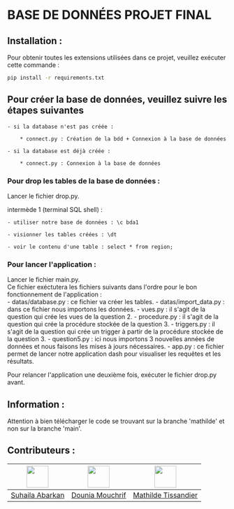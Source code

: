 # BASE DE DONNÉES PROJET FINAL

## Installation : 

Pour obtenir toutes les extensions utilisées dans ce projet, veuillez exécuter cette commande : 

```bash 
pip install -r requirements.txt
```

## Pour créer la base de données, veuillez suivre les étapes suivantes

    - si la database n'est pas créée :

        * connect.py : Création de la bdd + Connexion à la base de données

    - si la database est déjà créée :

        * connect.py : Connexion à la base de données

### Pour drop les tables de la base de données :

Lancer le fichier drop.py.

intermède 1 (terminal SQL shell) :

    - utiliser notre base de données : \c bda1

    - visionner les tables créées : \dt

    - voir le contenu d'une table : select * from region;

### Pour lancer l'application :

Lancer le fichier main.py.\
Ce fichier exéctutera les fichiers suivants dans l'ordre pour le bon fonctionnement de l'application :\
    - datas/database.py : ce fichier va créer les tables.
    - datas/import_data.py : dans ce fichier nous importons les données.
    - vues.py : il s'agit de la question qui crée les vues de la question 2.
    - procedure.py : il s'agit de la question qui crée la procédure stockée de la question 3.
    - triggers.py : il s'agit de la question qui crée un trigger à partir de la procédure stockée de la question 3.
    - question5.py : ici nous importons 3 nouvelles années de données et nous faisons les mises à jours nécessaires.
    - app.py : ce fichier permet de lancer notre application dash pour visualiser les requêtes et les résultats.

Pour relancer l'application une deuxième fois, exécuter le fichier drop.py avant.

## Information : 

Attention à bien télécharger le code se trouvant sur la branche 'mathilde' et non sur la branche 'main'.
## Contributeurs  : 

| [<img src="https://avatars.githubusercontent.com/u/102798630?v=4" width="50" height="50" alt=""/>](https://github.com/suhailaabarkan) | [<img src="https://avatars.githubusercontent.com/u/102798610?v=4" width="50" height="50" alt=""/>](https://github.com/douniamouchrif) | [<img src="https://avatars.githubusercontent.com/u/102798509?v=4" width="50" height="50" alt=""/>](https://github.com/mathildetissandier) |
| :-----------------------------------------------------------------------------------------------------------------------------: | :-------------------------------------------------------------------------------------------------------------------------: | :--------------------------------------------------------------------------------------------------------------------: |
|                                        [Suhaila Abarkan](https://github.com/suhailaabarkan)                                        |                                    [Dounia Mouchrif](https://github.com/douniamouchrif)                                    |                               [Mathilde Tissandier](https://github.com/mathildetissandier)                               |

